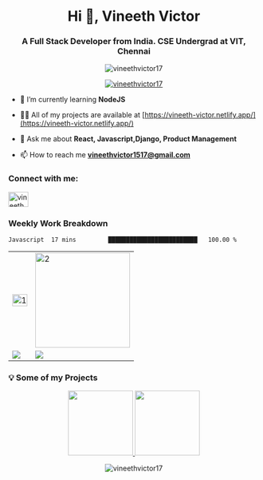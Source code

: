 <h1 align="center">Hi 👋, Vineeth Victor</h1>
<h3 align="center">A  Full Stack Developer from India. CSE Undergrad at VIT, Chennai</h3>

<p align="center"> <img src="https://komarev.com/ghpvc/?username=vineethvictor17&label=Profile%20views&color=0e75b6&style=flat" alt="vineethvictor17" /> </p>

<p align="center"> <a href="https://github.com/ryo-ma/github-profile-trophy"><img src="https://github-profile-trophy.vercel.app/?username=vineethvictor17" alt="vineethvictor17" /></a> </p>


- 🌱 I’m currently learning **NodeJS**

- 👨‍💻 All of my projects are available at [https://vineeth-victor.netlify.app/](https://vineeth-victor.netlify.app/)

- 💬 Ask me about **React, Javascript,Django, Product Management**

- 📫 How to reach me **vineethvictor1517@gmail.com**


<h3 align="left">Connect with me:</h3>
<p align="left">
<a href="https://linkedin.com/in/vineethvictor17" target="blank"><img align="center" src="https://raw.githubusercontent.com/rahuldkjain/github-profile-readme-generator/master/src/images/icons/Social/linked-in-alt.svg" alt="vineethvictor`7" height="30" width="40" /></a>

<h3 align="left">Weekly Work Breakdown</h3>

<!--START_SECTION:waka-->
```text
Javascript  17 mins         █████████████████████████   100.00 % 
```
<!--END_SECTION:waka-->

<table>
  <tr>
    <td><img src="https://github-readme-stats.vercel.app/api?username=vineethvictor17&theme=radical&show_icons=true&include_all_commits=true&count_private=true"  display=block width=100% height=auto alt="1"></td>
    <td><img src="https://github-readme-stats.vercel.app/api/top-langs/?username=vineethvictor17&theme=radical&layout=compact&hide=Jupyter%20Notebook&langs_count=8"  display=block height=190 align="center" alt="2"></td>
   </tr>
 </tr>
  <tr>
 <td><img src="https://github-readme-streak-stats.herokuapp.com/?user=vineethvictor17&theme=merko"></td>
 <td><img src="https://github-readme-stats.vercel.app/api/wakatime?username=vineethvictor17&custom_title=Language%20Stats&layout=compact&theme=tokyonight" align="center"></td>
 </tr>
</table>

<h3 align="left">💡 Some of my Projects</h3>

<p align="center">
  <a href=https://github.com/vineethvictor17/agrogenie.github.io" target="_blank">
  <img height="130em" src="https://github-readme-stats.vercel.app/api/pin/?username=vineethvictor17&repo=agrogenie.github.io&theme=algolia" />
  </a>
  <a href="https://github.com/vineethvictor17/https://github.com/vineethvictor17/Employee-Research-Management-System" target="_blank">
  <img height="130em" src="https://github-readme-stats.vercel.app/api/pin/?username=vineethvictor17&repo=https://github.com/vineethvictor17/Employee-Research-Management-System&theme=algolia" />
  </a>    
</p>
<p align="center"><img align="center" src="https://github-readme-streak-stats.herokuapp.com/?user=vineethvictor17&theme=algolia" alt="vineethvictor17" /></p>



